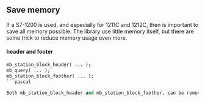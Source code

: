 ## Save memory 

If a S7-1200 is used, and especially for 1211C and 1212C, then is important to save all memory possible. The library use little memory itself, but there are some trick to reduce memory usage even more.   

#### header and footer
```pascal
mb_station_block_header( ... );
mb_query( ... );
mb_station_block_foother( ... );
```pascal

Both mb_station_block_header and mb_station_block_foother, can be removed. Though it will take awaye some functionality.

